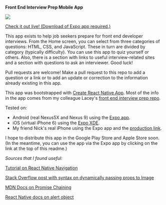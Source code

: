 **Front End Interview Prep Mobile App**

![](http://g.recordit.co/yaxYXeiuHv.gif)

[Check it out live! (Download of Expo app required.)](https://expo.io/@gness1804/bookmarker)

This app exists to help job seekers prepare for front end developer interviews. From the Home screen, you can select from three categories of questions: HTML, CSS, and JavaScript. These in turn are divided by category (typically difficulty). You can use this app to quiz yourself or others. Also, there is a section with links to useful interview-related sites and a section with questions to ask an interviewer. Good luck!

Pull requests are welcome! Make a pull request to this repo to add a question or a link or to add an update or correction to the information already existing in this app.

This app was bootstrapped with [Create React Native App](https://github.com/react-community/create-react-native-app). Most of the info in the app comes from my colleague Lacey's [front end interview prep repo](https://github.com/lrknaff/frontend-interview-prep).

Tested on:
* Android (real Nexus5X and Nexus 9) using the [Expo app](https://expo.io/).
* iOS (virtual iPhone 6) using the [Expo XDE](https://docs.expo.io/versions/v15.0.0/introduction/installation.html).
* My friend Nick's real iPhone using the Expo app and the [production link](https://expo.io/@gness1804/bookmarker).

I hope to distribute this app in the Google Play Store and Apple Store soon. (In the meantime, you can use the app via the Expo app by clicking on the link at the top of this readme.)

*Sources that I found useful:*

[Tutorial on React Native Navigation](https://reactnavigation.org/docs/intro/)

[Stack Overflow post with syntax on dynamically passing props to Image](https://stackoverflow.com/questions/29322973/whats-the-best-way-to-add-a-full-screen-background-image-in-react-native)

[MDN Docs on Promise Chaining](https://developer.mozilla.org/en-US/docs/Web/JavaScript/Reference/Global_Objects/Promise/then)

[React Native docs on alert object](https://facebook.github.io/react-native/docs/alert.html)
